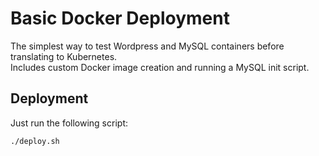 # Basic Docker Deployment

The simplest way to test Wordpress and MySQL containers before translating to Kubernetes.\
Includes custom Docker image creation and running a MySQL init script.

## Deployment

Just run the following script:

```bash
./deploy.sh
```